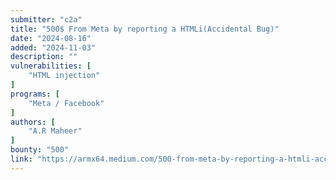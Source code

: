 ```yaml
---
submitter: "c2a"
title: "500$ From Meta by reporting a HTMLi(Accidental Bug)"
date: "2024-08-16"
added: "2024-11-03"
description: ""
vulnerabilities: [
    "HTML injection"
]
programs: [
    "Meta / Facebook"
]
authors: [
    "A.R Maheer"
]
bounty: "500"
link: "https://armx64.medium.com/500-from-meta-by-reporting-a-htmli-accidental-bug-fef2e5a0f4c4"
---
```




